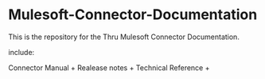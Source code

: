 # Mulesoft-Connector-Documentation

This is the repository for the Thru Mulesoft Connector Documentation.

include:

Connector Manual +
Realease notes +
Technical Reference +

